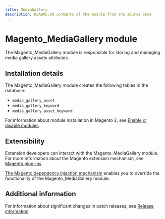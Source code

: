 ```yaml
---
title: MediaGallery
description: README.md contents of the module from the source code
---
```


# Magento_MediaGallery module

The Magento_MediaGallery module is responsible for storing and managing media gallery assets attributes.

## Installation details

The Magento_MediaGallery module creates the following tables in the database:

- `media_gallery_asset`
- `media_gallery_keyword`
- `media_gallery_asset_keyword`

For information about module installation in Magento 2, see [Enable or disable modules](https://devdocs.magento.com/guides/v2.4/install-gde/install/cli/install-cli-subcommands-enable.html).

## Extensibility

Extension developers can interact with the Magento_MediaGallery module. For more information about the Magento extension mechanism, see [Magento plug-ins](https://devdocs.magento.com/guides/v2.4/extension-dev-guide/plugins.html).

[The Magento dependency injection mechanism](https://devdocs.magento.com/guides/v2.4/extension-dev-guide/depend-inj.html) enables you to override the functionality of the Magento_MediaGallery module.

## Additional information

For information about significant changes in patch releases, see [Release information](https://devdocs.magento.com/guides/v2.4/release-notes/bk-release-notes.html).
